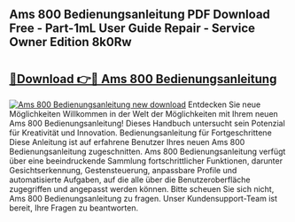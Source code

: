 ## Ams 800 Bedienungsanleitung PDF Download Free - Part-1mL User Guide Repair - Service Owner Edition 8k0Rw

# <h2><a href="http://df5h1if.blite.top/?on=Ams+800+Bedienungsanleitung">🔗Download 👉🔴 Ams 800 Bedienungsanleitung</a></h2>

[![Ams 800 Bedienungsanleitung new download](https://i.imgur.com/lujVjoI.png)](http://df5h1if.blite.top/?on=Ams+800+Bedienungsanleitung)
Entdecken Sie neue Möglichkeiten Willkommen in der Welt der Möglichkeiten mit Ihrem neuen Ams 800 Bedienungsanleitung! Dieses Handbuch untersucht sein Potenzial für Kreativität und Innovation. Bedienungsanleitung für Fortgeschrittene Diese Anleitung ist auf erfahrene Benutzer Ihres neuen Ams 800 Bedienungsanleitung zugeschnitten. Ams 800 Bedienungsanleitung verfügt über eine beeindruckende Sammlung fortschrittlicher Funktionen, darunter Gesichtserkennung, Gestensteuerung, anpassbare Profile und automatisierte Aufgaben, auf die alle über die Benutzeroberfläche zugegriffen und angepasst werden können. Bitte scheuen Sie sich nicht, Ams 800 Bedienungsanleitung zu fragen. Unser Kundensupport-Team ist bereit, Ihre Fragen zu beantworten.
